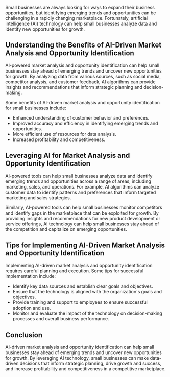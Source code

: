 
Small businesses are always looking for ways to expand their business opportunities, but identifying emerging trends and opportunities can be challenging in a rapidly changing marketplace. Fortunately, artificial intelligence (AI) technology can help small businesses analyze data and identify new opportunities for growth.

Understanding the Benefits of AI-Driven Market Analysis and Opportunity Identification
--------------------------------------------------------------------------------------

AI-powered market analysis and opportunity identification can help small businesses stay ahead of emerging trends and uncover new opportunities for growth. By analyzing data from various sources, such as social media, competitor analysis, and customer feedback, AI algorithms can provide insights and recommendations that inform strategic planning and decision-making.

Some benefits of AI-driven market analysis and opportunity identification for small businesses include:

* Enhanced understanding of customer behavior and preferences.
* Improved accuracy and efficiency in identifying emerging trends and opportunities.
* More efficient use of resources for data analysis.
* Increased profitability and competitiveness.

Leveraging AI for Market Analysis and Opportunity Identification
----------------------------------------------------------------

AI-powered tools can help small businesses analyze data and identify emerging trends and opportunities across a range of areas, including marketing, sales, and operations. For example, AI algorithms can analyze customer data to identify patterns and preferences that inform targeted marketing and sales strategies.

Similarly, AI-powered tools can help small businesses monitor competitors and identify gaps in the marketplace that can be exploited for growth. By providing insights and recommendations for new product development or service offerings, AI technology can help small businesses stay ahead of the competition and capitalize on emerging opportunities.

Tips for Implementing AI-Driven Market Analysis and Opportunity Identification
------------------------------------------------------------------------------

Implementing AI-driven market analysis and opportunity identification requires careful planning and execution. Some tips for successful implementation include:

* Identify key data sources and establish clear goals and objectives.
* Ensure that the technology is aligned with the organization's goals and objectives.
* Provide training and support to employees to ensure successful adoption and use.
* Monitor and evaluate the impact of the technology on decision-making processes and overall business performance.

Conclusion
----------

AI-driven market analysis and opportunity identification can help small businesses stay ahead of emerging trends and uncover new opportunities for growth. By leveraging AI technology, small businesses can make data-driven decisions that inform strategic planning, drive growth and success, and increase profitability and competitiveness in a competitive marketplace.
